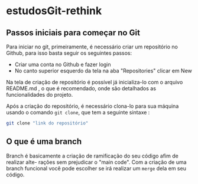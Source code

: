 # estudosGit-rethink
## Passos iniciais para começar no Git
Para iniciar no git, primeiramente, é necessário criar um repositório no Github, para isso basta seguir os seguintes passos:
- Criar uma conta no Github e fazer login
- No canto superior esquerdo da tela na aba "Repositories" clicar em New

Na tela de criação de repositório é possível já inicializa-lo com o arquivo README.md , o que é recomendado, onde são detalhados as funcionalidades do projeto.

Após a criação do repositório, é necessário clona-lo para sua máquina usando o comando `git clone`, que tem a seguinte sintaxe : 
```bash 
git clone "link do repositório"
```

## O que é uma branch
Branch é basicamente a criação de  ramificação do seu código afim de realizar alte-
rações sem prejudicar o "main code". Com a criação de uma branch funcional você pode escolher se irá realizar um `merge` dela em seu código.


    